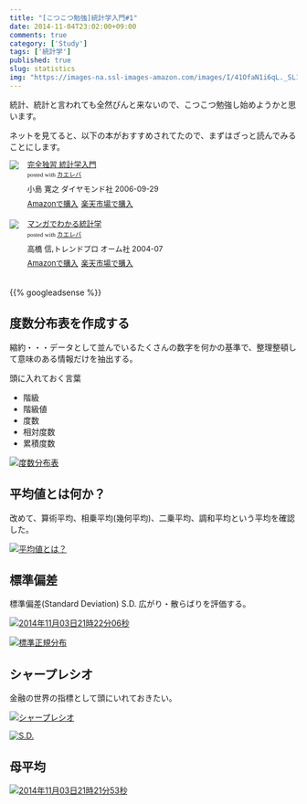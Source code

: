 ```yaml
---
title: "[こつこつ勉強]統計学入門#1" 
date: 2014-11-04T23:02:00+09:00
comments: true
category: ['Study']
tags: ['統計学']
published: true
slug: statistics
img: "https://images-na.ssl-images-amazon.com/images/I/41OfaN1i6qL._SL160_.jpg"
---
```


統計、統計と言われても全然ぴんと来ないので、こつこつ勉強し始めようかと思います。


ネットを見てると、以下の本がおすすめされてたので、まずはざっと読んでみることにします。

<div class="kaerebalink-box" style="text-align:left;padding-bottom:20px;font-size:small;/zoom: 1;overflow: hidden;"><div class="kaerebalink-image" style="float:left;margin:0 15px 10px 0;"><a href="http://www.amazon.co.jp/exec/obidos/ASIN/4478820090/meganii-22/ref=nosim/" rel="nofollow" target="_blank"><img src="https://images-na.ssl-images-amazon.com/images/I/41OfaN1i6qL._SL160_.jpg" style="border: none;" /></a></div><div class="kaerebalink-info" style="line-height:120%;/zoom: 1;overflow: hidden;"><div class="kaerebalink-name" style="margin-bottom:10px;line-height:120%"><a href="http://www.amazon.co.jp/exec/obidos/ASIN/4478820090/meganii-22/ref=nosim/" rel="nofollow" target="_blank">完全独習 統計学入門</a><div class="kaerebalink-powered-date" style="font-size:8pt;margin-top:5px;font-family:verdana;line-height:120%">posted with <a href="http://kaereba.com" rel="nofollow" target="_blank">カエレバ</a></div></div><div class="kaerebalink-detail" style="margin-bottom:5px;">小島 寛之 ダイヤモンド社 2006-09-29    </div><div class="kaerebalink-link1" style="margin-top:10px;"><div class="shoplinkamazon" style="display:inline;margin-right:5px"><a href="http://www.amazon.co.jp/gp/search?keywords=%93%9D%8Cv%8Aw&__mk_ja_JP=%83J%83%5E%83J%83i&tag=meganii-22" rel="nofollow" target="_blank" title="アマゾン" >Amazonで購入</a></div><div class="shoplinkrakuten" style="display:inline;margin-right:5px"><a href="http://hb.afl.rakuten.co.jp/hgc/0f1c1106.d5997202.117c2ed9.4ab7d4d2/?pc=http%3A%2F%2Fsearch.rakuten.co.jp%2Fsearch%2Fmall%2F%25E7%25B5%25B1%25E8%25A8%2588%25E5%25AD%25A6%2F-%2Ff.1-p.1-s.1-sf.0-st.A-v.2%3Fx%3D0%26scid%3Daf_ich_link_urltxt%26m%3Dhttp%3A%2F%2Fm.rakuten.co.jp%2F" rel="nofollow" target="_blank" title="楽天市場" >楽天市場で購入</a></div></div></div><div class="booklink-footer" style="clear: left"></div></div>


<div class="kaerebalink-box" style="text-align:left;padding-bottom:20px;font-size:small;/zoom: 1;overflow: hidden;"><div class="kaerebalink-image" style="float:left;margin:0 15px 10px 0;"><a href="http://www.amazon.co.jp/exec/obidos/ASIN/4274065707/meganii-22/ref=nosim/" rel="nofollow" target="_blank"><img src="https://images-na.ssl-images-amazon.com/images/I/51EFK1XNQ5L._SL160_.jpg" style="border: none;" /></a></div><div class="kaerebalink-info" style="line-height:120%;/zoom: 1;overflow: hidden;"><div class="kaerebalink-name" style="margin-bottom:10px;line-height:120%"><a href="http://www.amazon.co.jp/exec/obidos/ASIN/4274065707/meganii-22/ref=nosim/" rel="nofollow" target="_blank">マンガでわかる統計学</a><div class="kaerebalink-powered-date" style="font-size:8pt;margin-top:5px;font-family:verdana;line-height:120%">posted with <a href="http://kaereba.com" rel="nofollow" target="_blank">カエレバ</a></div></div><div class="kaerebalink-detail" style="margin-bottom:5px;">高橋 信,トレンドプロ オーム社 2004-07    </div><div class="kaerebalink-link1" style="margin-top:10px;"><div class="shoplinkamazon" style="display:inline;margin-right:5px"><a href="http://www.amazon.co.jp/gp/search?keywords=%93%9D%8Cv%8Aw&__mk_ja_JP=%83J%83%5E%83J%83i&tag=meganii-22" rel="nofollow" target="_blank" title="アマゾン" >Amazonで購入</a></div><div class="shoplinkrakuten" style="display:inline;margin-right:5px"><a href="http://hb.afl.rakuten.co.jp/hgc/0f1c1106.d5997202.117c2ed9.4ab7d4d2/?pc=http%3A%2F%2Fsearch.rakuten.co.jp%2Fsearch%2Fmall%2F%25E7%25B5%25B1%25E8%25A8%2588%25E5%25AD%25A6%2F-%2Ff.1-p.1-s.1-sf.0-st.A-v.2%3Fx%3D0%26scid%3Daf_ich_link_urltxt%26m%3Dhttp%3A%2F%2Fm.rakuten.co.jp%2F" rel="nofollow" target="_blank" title="楽天市場" >楽天市場で購入</a></div></div></div><div class="booklink-footer" style="clear: left"></div></div>



{{% googleadsense %}}



## 度数分布表を作成する

縮約・・・データとして並んでいるたくさんの数字を何かの基準で、整理整頓して意味のある情報だけを抽出する。

頭に入れておく言葉

- 階級
- 階級値
- 度数
- 相対度数
- 累積度数


<p><a href="https://www.flickr.com/photos/35571855@N06/15707333451" title="度数分布表by meganii, on Flickr"><img class="img-responsive" src="https://farm8.staticflickr.com/7512/15707333451_7026845e13_z.jpg" alt="度数分布表"></a></p>


## 平均値とは何か？

改めて、算術平均、相乗平均(幾何平均)、二乗平均、調和平均という平均を確認した。

<p><a href="https://www.flickr.com/photos/35571855@N06/15524045407" title="平均値とは？by meganii, on Flickr"><img class="img-responsive" src="https://farm4.staticflickr.com/3938/15524045407_04b3a12d02_z.jpg" alt="平均値とは？"></a></p>

## 標準偏差

標準偏差(Standard Deviation) S.D. 広がり・散らばりを評価する。


<p><a href="https://www.flickr.com/photos/35571855@N06/15523827278" title="2014年11月03日21時22分06秒by meganii, on Flickr"><img class="img-responsive" src="https://farm8.staticflickr.com/7489/15523827278_a590568a2c_z.jpg" alt="2014年11月03日21時22分06秒"></a></p>

<p><a href="https://www.flickr.com/photos/35571855@N06/15524390470" title="標準正規分布by meganii, on Flickr"><img class="img-responsive" src="https://farm6.staticflickr.com/5607/15524390470_9711a10520_z.jpg" alt="標準正規分布"></a></p>

## シャープレシオ

金融の世界の指標として頭にいれておきたい。

<p><a href="https://www.flickr.com/photos/35571855@N06/15685513756" title="シャープレシオby meganii, on Flickr"><img class="img-responsive" src="https://farm6.staticflickr.com/5601/15685513756_7b331fde50_z.jpg" alt="シャープレシオ"></a></p>

<p><a href="https://www.flickr.com/photos/35571855@N06/15524390180" title="S.D.by meganii, on Flickr"><img class="img-responsive" src="https://farm4.staticflickr.com/3954/15524390180_48bf1fbb57_z.jpg" alt="S.D."></a></p>

## 母平均
<p><a href="https://www.flickr.com/photos/35571855@N06/15709234435" title="2014年11月03日21時21分53秒by meganii, on Flickr"><img class="img-responsive" src="https://farm4.staticflickr.com/3955/15709234435_4fcb18fa42_z.jpg" alt="2014年11月03日21時21分53秒"></a></p>

